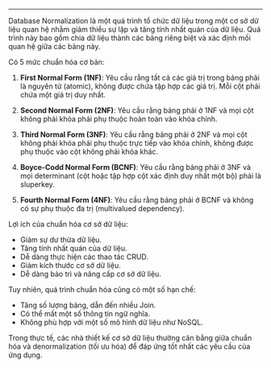 
---
Database Normalization là một quá trình tổ chức dữ liệu trong một cơ sở dữ liệu quan hệ nhằm giảm thiểu sự lặp và tăng tính nhất quán của dữ liệu. Quá trình này bao gồm chia dữ liệu thành các bảng riêng biệt và xác định mối quan hệ giữa các bảng này.

Có 5 mức chuẩn hóa cơ bản:

1. **First Normal Form (1NF)**: Yêu cầu rằng tất cả các giá trị trong bảng phải là nguyên tử (atomic), không được chứa tập hợp các giá trị. Mỗi cột phải chứa một giá trị duy nhất.
    
2. **Second Normal Form (2NF)**: Yêu cầu rằng bảng phải ở 1NF và mọi cột không phải khóa phải phụ thuộc hoàn toàn vào khóa chính.
    
3. **Third Normal Form (3NF)**: Yêu cầu rằng bảng phải ở 2NF và mọi cột không phải khóa phải phụ thuộc trực tiếp vào khóa chính, không được phụ thuộc vào cột không phải khóa khác.
    
4. **Boyce-Codd Normal Form (BCNF)**: Yêu cầu rằng bảng phải ở 3NF và mọi determinant (cột hoặc tập hợp cột xác định duy nhất một bộ) phải là sluperkey.
    
5. **Fourth Normal Form (4NF)**: Yêu cầu rằng bảng phải ở BCNF và không có sự phụ thuộc đa trị (multivalued dependency).
    

Lợi ích của chuẩn hóa cơ sở dữ liệu:

- Giảm sự dư thừa dữ liệu.
- Tăng tính nhất quán của dữ liệu.
- Dễ dàng thực hiện các thao tác CRUD.
- Giảm kích thước cơ sở dữ liệu.
- Dễ dàng bảo trì và nâng cấp cơ sở dữ liệu.

Tuy nhiên, quá trình chuẩn hóa cũng có một số hạn chế:

- Tăng số lượng bảng, dẫn đến nhiều Join.
- Có thể mất một số thông tin ngữ nghĩa.
- Không phù hợp với một số mô hình dữ liệu như NoSQL.

Trong thực tế, các nhà thiết kế cơ sở dữ liệu thường cân bằng giữa chuẩn hóa và denormalization (tối ưu hóa) để đáp ứng tốt nhất các yêu cầu của ứng dụng.